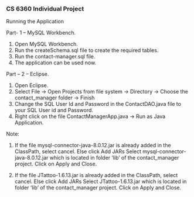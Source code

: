 ### CS 6360 Individual Project 

Running the Application

Part- 1 – MySQL Workbench.
1. Open MySQL Workbench.
2. Run the createSchema.sql file to create the required tables.
3. Run the contact-manager.sql file.
4. The application can be used now.

Part – 2 – Eclipse.

1. Open Eclipse.
2. Select File -> Open Projects from file system -> Directory -> Choose     the contact_manager folder -> Finish
3. Change the SQL User Id and Password in the ContactDAO.java file to your SQL User id and Password.
4. Right click on the file ContactManagerApp.java -> Run as Java Application.

Note:
1.	If the file mysql-connector-java-8.0.12.jar is already added in the ClassPath, select cancel. Else click Add JARs Select mysql-connector-java-8.0.12.jar which is located in folder ‘lib’ of the contact_manager project. Click on Apply and Close.

2.	If the file JTattoo-1.6.13.jar is already added in the ClassPath, select cancel. Else click Add JARs Select JTattoo-1.6.13.jar which is located in folder ‘lib’ of the contact_manager project. Click on Apply and Close.
